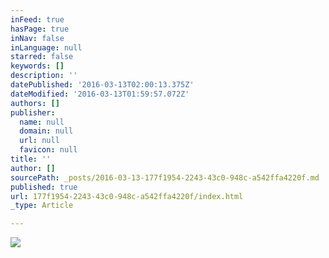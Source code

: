 ```yaml
---
inFeed: true
hasPage: true
inNav: false
inLanguage: null
starred: false
keywords: []
description: ''
datePublished: '2016-03-13T02:00:13.375Z'
dateModified: '2016-03-13T01:59:57.072Z'
authors: []
publisher:
  name: null
  domain: null
  url: null
  favicon: null
title: ''
author: []
sourcePath: _posts/2016-03-13-177f1954-2243-43c0-948c-a542ffa4220f.md
published: true
url: 177f1954-2243-43c0-948c-a542ffa4220f/index.html
_type: Article

---
```

![](https://the-grid-user-content.s3-us-west-2.amazonaws.com/307c3842-398a-4f3e-81c2-8cba9c82bb84.jpg)